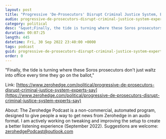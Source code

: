 ```yaml
---
layout: post
title: "Progressive 'De-Prosecutors' Disrupt Criminal Justice System, Experts Say"
audio: progressive-de-prosecutors-disrupt-criminal-justice-system-experts-say-0
category: political
desc: "&quot;Finally, the tide is turning where these Soros prosecutors don't just waltz into office every time they go on the ballot,&quot; "
duration: 00:07:25
length: 445
datetime: Fri, 30 Sep 2022 23:40:00 +0000
tags: podcast
guid: progressive-de-prosecutors-disrupt-criminal-justice-system-experts-say-0
order: 0
---
```

&quot;Finally, the tide is turning where these Soros prosecutors don't just waltz into office every time they go on the ballot,&quot; 

Link: [https://www.zerohedge.com/political/progressive-de-prosecutors-disrupt-criminal-justice-system-experts-say](https://www.zerohedge.com/political/progressive-de-prosecutors-disrupt-criminal-justice-system-experts-say)

About: The Zerohedge Podcast is a non-commercial, automated program, designed to give people a way to get news from Zerohedge in an audio format.  I am actively working on tweaking and improving the setup to create a better listening experience (September 2022).  Suggestions are welcome: [zerohedgePodcast@outlook.com](mailto:zerohedgePodcast@outlook.com)